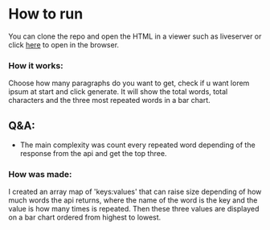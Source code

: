 # How to run

You can clone the repo and open the HTML in a viewer such as liveserver or click [here](https://juliannarvaez.com/Word-Counter/) to open in the browser.

### How it works:

Choose how many paragraphs do you want to get, check if u want lorem ipsum at start and click generate. It will show the total words, total characters and the three most repeated words in a bar chart.

## Q&A:

- The main complexity was count every repeated word depending of the response from the api and get the top three. 

### How was made:

I created an array map of 'keys:values' that can raise size depending of how much words the api returns, where the name of the word is the key and the value is how many times is repeated. Then these three values are displayed on a bar chart ordered from highest to lowest.